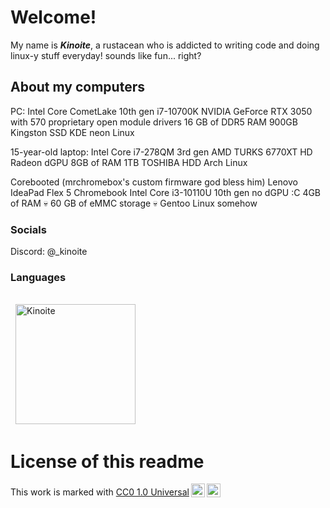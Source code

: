 # Welcome!
My name is **_Kinoite_**, a rustacean who is addicted to writing code and doing linux-y stuff everyday! sounds like fun... right?

## About my computers
PC:
Intel Core CometLake 10th gen i7-10700K
NVIDIA GeForce RTX 3050 with 570 proprietary open module drivers
16 GB of DDR5 RAM
900GB Kingston SSD
KDE neon Linux

15-year-old laptop:
Intel Core i7-278QM 3rd gen
AMD TURKS 6770XT HD Radeon dGPU
8GB of RAM
1TB TOSHIBA HDD
Arch Linux

Corebooted (mrchromebox's custom firmware god bless him) Lenovo IdeaPad Flex 5 Chromebook
Intel Core i3-10110U 10th gen 
no dGPU :C
4GB of RAM 💀
60 GB of eMMC storage 💀
Gentoo Linux somehow

### Socials
Discord: @_kinoite


### Languages
<br/>
  &nbsp;
	  <img src="https://github-readme-stats.vercel.app/api/top-langs?username=kinoite&langs_count=10&show_icons=true&locale=en&layout=compact&theme=algolia" alt="Kinoite" height="192px"/>
  <br/>

# License of this readme

 <p xmlns:cc="http://creativecommons.org/ns#" >This work is marked with <a href="https://creativecommons.org/publicdomain/zero/1.0/?ref=chooser-v1" target="_blank" rel="license noopener noreferrer" style="display:inline-block;">CC0 1.0 Universal<img style="height:22px!important;margin-left:3px;vertical-align:text-bottom;" src="https://mirrors.creativecommons.org/presskit/icons/cc.svg?ref=chooser-v1" alt=""><img style="height:22px!important;margin-left:3px;vertical-align:text-bottom;" src="https://mirrors.creativecommons.org/presskit/icons/zero.svg?ref=chooser-v1" alt=""></a></p> 
<!---
ParanoidVibri/ParanoidVibri is a ✨ special ✨ repository because its `README.md` (this file) appears on your GitHub profile.
You can click the Preview link to take a look at your changes.
--->
